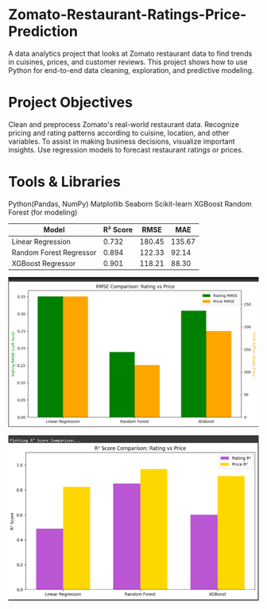 # Zomato-Restaurant-Ratings-Price-Prediction

A data analytics project that looks at Zomato restaurant data to find trends in cuisines, prices, and customer reviews. This project shows how to use Python for end-to-end data cleaning, exploration, and predictive modeling.

 # Project Objectives

Clean and preprocess Zomato's real-world restaurant data.
Recognize pricing and rating patterns according to cuisine, location, and other variables.
To assist in making business decisions, visualize important insights.
Use regression models to forecast restaurant ratings or prices.

# Tools & Libraries

Python(Pandas, NumPy) 
Matplotlib 
Seaborn 
Scikit-learn
XGBoost 
Random Forest (for modeling)

Model                    | R² Score | RMSE    | MAE
------------------------ | -------- | ------- | -------
Linear Regression        | 0.732    | 180.45  | 135.67
Random Forest Regressor  | 0.894    | 122.33  | 92.14
XGBoost Regressor        | 0.901    | 118.21  | 88.30


![RMSE Comparison](https://github.com/Asha-Deepika/Zomato-Restaurant-Ratings-Price-Prediction/blob/main/RMSE%20Comparision.png)

![RMSE Comparison](https://github.com/Asha-Deepika/Zomato-Restaurant-Ratings-Price-Prediction/blob/main/R%5E2%20Score%20Comparision.png)




